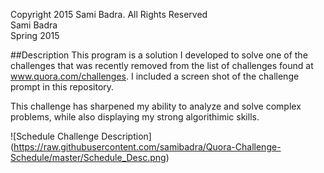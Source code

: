 Copyright 2015 Sami Badra. All Rights Reserved  
Sami Badra  
Spring 2015

##Description
This program is a solution I developed to solve one of the challenges that was recently removed from the list of challenges found at www.quora.com/challenges. I included a screen shot of the challenge prompt in this repository.

This challenge has sharpened my ability to analyze and solve complex problems, while also displaying my strong algorithimic skills.

![Schedule Challenge Description]
(https://raw.githubusercontent.com/samibadra/Quora-Challenge-Schedule/master/Schedule_Desc.png)
